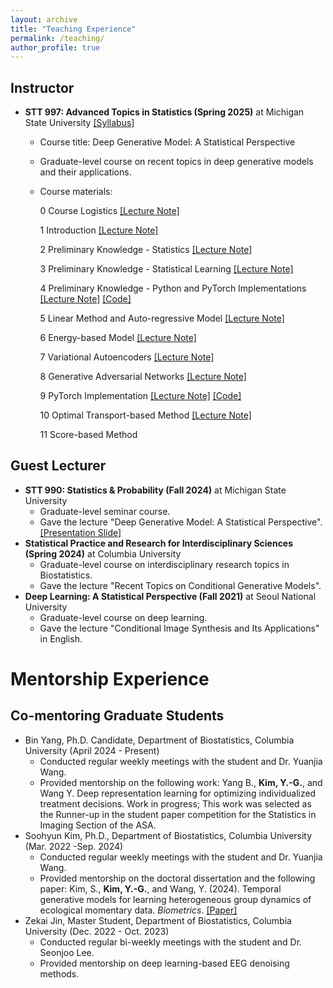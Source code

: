 ```yaml
---
layout: archive
title: "Teaching Experience"
permalink: /teaching/
author_profile: true
---
```


## Instructor
  - **STT 997: Advanced Topics in Statistics (Spring 2025)** at Michigan State University [[Syllabus]](https://github.com/kyg0910/-STT997-Deep-Generative-Model/blob/main/%5BSTT%20997%5D%20Syllabus_SS%202025.pdf)
    - Course title: Deep Generative Model: A Statistical Perspective
    - Graduate-level course on recent topics in deep generative models and their applications.
    - Course materials:
      
      0 Course Logistics [[Lecture Note]](https://github.com/kyg0910/-STT997-Deep-Generative-Model/blob/main/0.%20Course%20Logistics.pdf)
      
      1 Introduction [[Lecture Note]](https://github.com/kyg0910/-STT997-Deep-Generative-Model/blob/main/1.%20Introduction.pdf)
      
      2 Preliminary Knowledge - Statistics [[Lecture Note]](https://github.com/kyg0910/-STT997-Deep-Generative-Model/blob/main/2.%20Preliminary%20Knowledge%20-%20Statistics.pdf)
         
      3 Preliminary Knowledge - Statistical Learning [[Lecture Note]](https://github.com/kyg0910/-STT997-Deep-Generative-Model/blob/main/3.%20Preliminary%20Knowledge%20-%20Statistical%20Learning.pdf)

      4 Preliminary Knowledge - Python and PyTorch Implementations [[Lecture Note]](https://github.com/kyg0910/-STT997-Deep-Generative-Model/blob/main/4.%20Preliminary%20Knowledge%20-%20Python%20and%20PyTorch%20Implementations.pdf) [[Code]](https://github.com/kyg0910/-STT997-Deep-Generative-Model/blob/main/IV.%20Preliminary%20Knowledge%20-%20Python%20and%20PyTorch.ipynb)

      5 Linear Method and Auto-regressive Model [[Lecture Note]](https://github.com/kyg0910/-STT997-Deep-Generative-Model/blob/main/5.%20Linear%20Method%20and%20Auto-regressive%20Model.pdf)

      6 Energy-based Model [[Lecture Note]](https://github.com/kyg0910/-STT997-Deep-Generative-Model/blob/main/6.%20Energy-based%20Model.pdf)

      7 Variational Autoencoders [[Lecture Note]](https://github.com/kyg0910/-STT997-Deep-Generative-Model/blob/main/7.%20Variational%20Autoencoders.pdf)

      8 Generative Adversarial Networks [[Lecture Note]](https://github.com/kyg0910/-STT997-Deep-Generative-Model/blob/main/8.%20Generative%20Adversarial%20Networks.pdf)

      9 PyTorch Implementation [[Lecture Note]](https://github.com/kyg0910/-STT997-Deep-Generative-Model/blob/main/9.%20PyTorch%20Implementation.pdf) [[Code]](https://github.com/kyg0910/-STT997-Deep-Generative-Model/blob/main/Pytorch/STT997_VAE_MNIST.ipynb)

      10 Optimal Transport-based Method [[Lecture Note]](https://github.com/kyg0910/-STT997-Deep-Generative-Model/blob/main/10.%20Optimal%20Transport-based%20Method.pdf)

      11 Score-based Method
    
## Guest Lecturer
  - **STT 990: Statistics & Probability (Fall 2024)** at Michigan State University
    - Graduate-level seminar course.
    - Gave the lecture "Deep Generative Model: A Statistical Perspective". [[Presentation Slide]](https://github.com/kyg0910/kyg0910.github.io/blob/master/_pages/%5BSTT%20990%5D%20Deep%20Generative%20Model_A%20Statistical%20Perspective.pdf)
  - **Statistical Practice and Research for Interdisciplinary Sciences (Spring 2024)** at Columbia University
    - Graduate-level course on interdisciplinary research topics in Biostatistics.
    - Gave the lecture "Recent Topics on Conditional Generative Models".
  - **Deep Learning: A Statistical Perspective (Fall 2021)** at Seoul National University
    - Graduate-level course on deep learning.
    - Gave the lecture "Conditional Image Synthesis and Its Applications" in English.

# Mentorship Experience
      
## Co-mentoring Graduate Students
  - Bin Yang, Ph.D. Candidate, Department of Biostatistics, Columbia University (April 2024 - Present)
    - Conducted regular weekly meetings with the student and Dr. Yuanjia Wang.
    - Provided mentorship on the following work: Yang B., **Kim, Y.-G.**, and Wang Y. Deep representation learning for optimizing individualized treatment decisions. Work in progress; This work was selected as the Runner-up in the student paper competition for the Statistics in Imaging Section of the ASA.
  - Soohyun Kim, Ph.D., Department of Biostatistics, Columbia University (Mar. 2022 -Sep. 2024)
    - Conducted regular weekly meetings with the student and Dr. Yuanjia Wang.
    - Provided mentorship on the doctoral dissertation and the following paper:
      Kim, S., **Kim, Y.-G.**, and Wang, Y. (2024). Temporal generative models for learning heterogeneous group dynamics of ecological momentary data. *Biometrics*. [[Paper]](https://academic.oup.com/biometrics/article/80/4/ujae115/7821109)
  - Zekai Jin, Master Student, Department of Biostatistics, Columbia University (Dec. 2022 - Oct. 2023)
    - Conducted regular bi-weekly meetings with the student and Dr. Seonjoo Lee.
    - Provided mentorship on deep learning-based EEG denoising methods.
